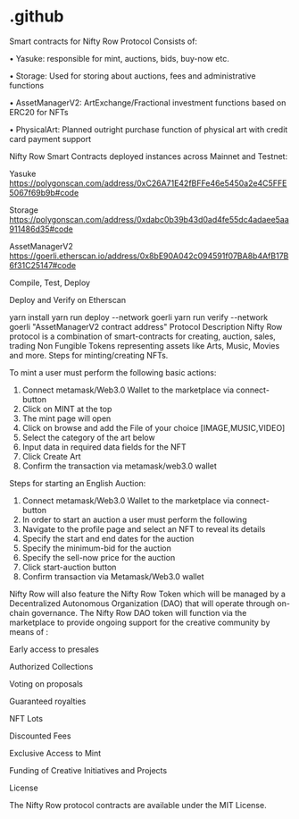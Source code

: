 # .github
Smart contracts for Nifty Row Protocol Consists of:

•	Yasuke: responsible for mint, auctions, bids, buy-now etc.

•	Storage: Used for storing about auctions, fees and administrative functions

•	AssetManagerV2:  ArtExchange/Fractional investment functions based on ERC20 for NFTs

•	PhysicalArt: Planned outright purchase function of physical art with credit card payment support



Nifty Row Smart Contracts deployed instances across Mainnet and Testnet:

Yasuke
https://polygonscan.com/address/0xC26A71E42fBFFe46e5450a2e4C5FFE5067f69b9b#code

Storage
https://polygonscan.com/address/0xdabc0b39b43d0ad4fe55dc4adaee5aa911486d35#code

AssetManagerV2
https://goerli.etherscan.io/address/0x8bE90A042c094591f07BA8b4AfB17B6f31C25147#code


Compile, Test, Deploy

Deploy and Verify on Etherscan

yarn install
yarn run deploy --network goerli
yarn run verify --network goerli "AssetManagerV2 contract address"
Protocol Description
Nifty Row protocol is a combination of smart-contracts for creating, auction, sales, trading Non Fungible Tokens representing assets like Arts, Music, Movies and more. 
Steps for minting/creating NFTs.

To mint a user must perform the following basic actions:
1.	Connect metamask/Web3.0 Wallet to the marketplace via connect-button
2.	Click on MINT at the top
3.	The mint page will open
4.	Click on browse and add the File of your choice [IMAGE,MUSIC,VIDEO]
5.	Select the category of the art below
6.	Input data in required data fields for the NFT
7.	Click Create Art
8.	Confirm the transaction via metamask/web3.0 wallet

Steps for starting an English Auction:
1.	Connect metamask/Web3.0 Wallet to the marketplace via connect-button
2.	In order to start an auction a user must perform the following
3.	Navigate to the profile page and select an NFT to reveal its details
4.	Specify the start and end dates for the auction
5.	Specify the minimum-bid for the auction
6.	Specify the sell-now price for the auction
7.	Click start-auction button
8.	Confirm transaction via Metamask/Web3.0 wallet

Nifty Row will also feature  the Nifty Row Token  which will be managed by a Decentralized Autonomous Organization (DAO) that will operate through on-chain governance. The Nifty Row DAO token will function via the marketplace to provide ongoing support for the creative community by means of  : 

Early access to presales

Authorized Collections

Voting on proposals

Guaranteed royalties

NFT Lots

Discounted Fees

Exclusive Access to Mint 

Funding of Creative Initiatives and Projects


License

The Nifty Row protocol contracts are available under the MIT License.
